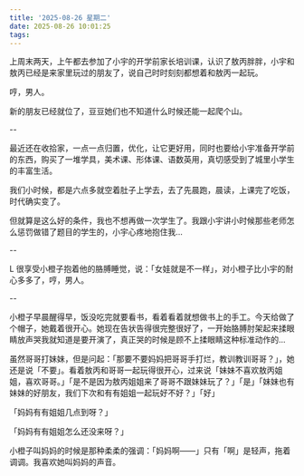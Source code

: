 ```yaml
---
title: '2025-08-26 星期二'
date: 2025-08-26 10:01:25
tags:
---
```


上周末两天，上午都去参加了小宇的开学前家长培训课，认识了敖丙胖胖，小宇和敖丙已经是来家里玩过的朋友了，说自己时时刻刻都想着和敖丙一起玩。

哼，男人。

新的朋友已经就位了，豆豆她们也不知道什么时候还能一起爬个山。

--

最近还在收拾家，一点一点归置，优化，让它更好用，同时也要给小宇准备开学前的东西，购买了一堆学具，美术课、形体课、语数英用，真切感受到了城里小学生的丰富生活。

我们小时候，都是六点多就空着肚子上学去，去了先晨跑，晨读，上课完了吃饭，时代确实变了。

但就算是这么好的条件，我也不想再做一次学生了。我跟小宇讲小时候那些老师怎么惩罚做错了题目的学生的，小宇心疼地抱住我...

--

L 很享受小橙子抱着他的胳膊睡觉，说：「女娃就是不一样」，对小橙子比小宇的耐心多多了，哼，男人。

--

小橙子早晨醒得早，饭没吃完就要看书，看着看着就想做书上的手工。今天给做了个帽子，她戴着很开心。她现在告状告得很完整很好了，一开始胳膊肘架起来揉眼睛放声哭我就知道是要开演了，真正哭的时候是顾不上揉眼睛这种标准动作的...

虽然哥哥打妹妹，但是问起：「那要不要妈妈把哥哥手打烂，教训教训哥哥？」，她还是说「不要」。看着敖丙和哥哥一起玩得很开心，过来说「妹妹不喜欢敖丙姐姐，喜欢哥哥。」「是不是因为敖丙姐姐来了哥哥不跟妹妹玩了？」「是」「妹妹也有妹妹的好朋友，我们下次和有有姐姐一起玩好不好？」「好」

「妈妈有有姐姐几点到呀？」

「妈妈有有姐姐怎么还没来呀？」

小橙子叫妈妈的时候是那种柔柔的强调：「妈妈啊——」只有「啊」是轻声，拖着调调。我喜欢她叫妈妈的声音。

